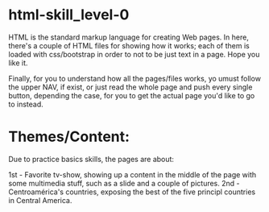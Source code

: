 # html-skill_level-0

HTML is the standard markup language for creating Web pages. In here, there's a couple of HTML files for showing how it works; each of them is loaded with css/bootstrap in order to not to be just text in a page. Hope you like it.

Finally, for you to understand how all the pages/files works, yo umust follow the upper NAV, if exist, or just read the whole page and push every single button, depending the case, for you to get the actual page you'd like to go to instead.

# Themes/Content:

Due to practice basics skills, the pages are about:

1st - Favorite tv-show, showing up a content in the middle of the page with some multimedia stuff, such as a slide and a couple of pictures.
2nd - Centroamérica's countries, exposing the best of the five principl countries in Central America.
